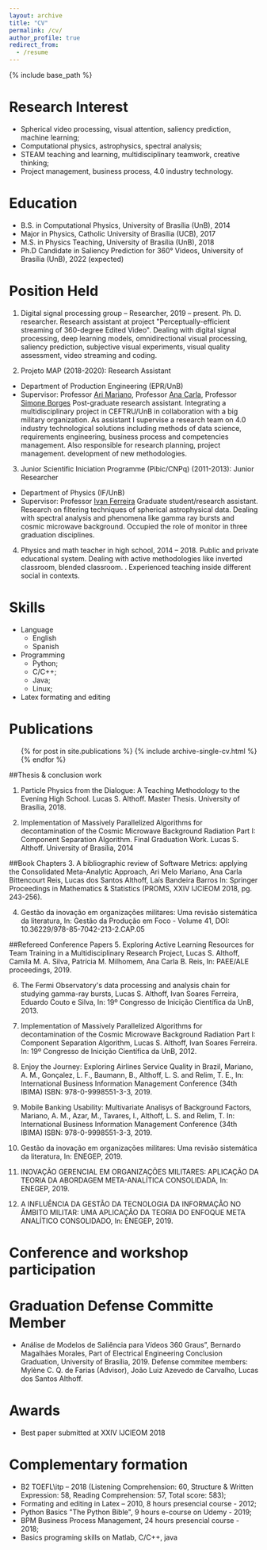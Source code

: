 ```yaml
---
layout: archive
title: "CV"
permalink: /cv/
author_profile: true
redirect_from:
  - /resume
---
```


{% include base_path %}

Research Interest
======
*	Spherical video processing, visual attention, saliency prediction, machine learning;
*	Computational physics, astrophysics, spectral analysis;  
*	STEAM teaching and learning, multidisciplinary teamwork, creative thinking;
*	Project management, business process, 4.0 industry technology. 

Education
======
* B.S. in Computational Physics, University of Brasília (UnB), 2014
* Major in Physics, Catholic University of Brasília (UCB), 2017
* M.S. in Physics Teaching, University of Brasília (UnB), 2018
* Ph.D Candidate in Saliency Prediction for 360° Videos, University of Brasília (UnB), 2022 (expected)

Position Held
======
1.	Digital signal processing group – Researcher, 2019 – present.
Ph. D. researcher. Research assistant at project "Perceptually-efficient streaming of 360-degree Edited Video". Dealing with digital signal processing, deep learning models, omnidirectional visual processing, saliency prediction, subjective visual experiments, visual quality assessment, video streaming and coding. 

2. Projeto MAP (2018-2020): Research Assistant
  * Department of Production Engineering (EPR/UnB)
  * Supervisor: Professor [Ari Mariano](https://www.researchgate.net/profile/Ari_Mariano), Professor [Ana Carla](https://www.researchgate.net/profile/ANA_CARLA_Reis), Professor [Simone Borges](https://www.researchgate.net/profile/Simone_Monteiro4)
  Post-graduate research assistant. Integrating a multidisciplinary project in CEFTRU/UnB in collaboration with a big military organization. As assistant I supervise a research team on 4.0 industry technological solutions including methods of data science, requirements engineering, business process and competencies management. Also responsible for research planning, project management. development of new methodologies.

3. Junior Scientific Iniciation Programme (Pibic/CNPq) (2011-2013): Junior Researcher
  * Department of Physics (IF/UnB)
  * Supervisor: Professor [Ivan Ferreira](https://www.researchgate.net/profile/Ivan_Ferreira3)
  Graduate student/research assistant. Research on filtering techniques of spherical astrophysical data. Dealing with spectral analysis and phenomena like gamma ray bursts and cosmic microwave background. Occupied the role of monitor in three graduation disciplines.
  
4. Physics and math teacher in high school, 2014 – 2018.
Public and private educational system. Dealing with active methodologies like inverted classroom, blended classroom. . Experienced teaching inside different social in contexts. 
  
Skills
======
* Language
  * English
  * Spanish 
* Programming
  * Python;
  * C/C++;
  * Java;
  * Linux;
* Latex formating and editing

Publications
======
  <ul>{% for post in site.publications %}
    {% include archive-single-cv.html %}
  {% endfor %}</ul>
  
##Thesis & conclusion work
1.  Particle Physics from the Dialogue: A Teaching Methodology to the Evening High School. Lucas S. Althoff. Master Thesis. University of Brasília, 2018.

2. Implementation of Massively Parallelized Algorithms for decontamination of the Cosmic Microwave Background Radiation Part I: Component Separation Algorithm. Final Graduation Work. Lucas S. Althoff. University of Brasília, 2014

##Book Chapters
3. A bibliographic review of Software Metrics: applying the Consolidated Meta-Analytic Approach, Ari Melo Mariano, Ana Carla Bittencourt Reis, Lucas dos Santos Althoff, Laís Bandeira Barros In: Springer Proceedings in Mathematics & Statistics (PROMS, XXIV IJCIEOM 2018, pg. 243-256). 

4. Gestão da inovação em organizações militares: Uma revisão sistemática da literatura, In: Gestão da Produção em Foco - Volume 41, DOI: 10.36229/978-85-7042-213-2.CAP.05

##Refereed Conference Papers
5. Exploring Active Learning Resources for Team Training in a Multidisciplinary Research Project, Lucas S. Althoff, Camila M. A. Silva, Patrícia M. Milhomem, Ana Carla B. Reis, In: PAEE/ALE proceedings, 2019.  

6. The Fermi Observatory's data processing and analysis chain for studying gamma-ray bursts, Lucas S. Althoff, Ivan Soares Ferreira, Eduardo Couto e Silva, In: 19º Congresso de Inicição Científica da UnB, 2013.

7. Implementation of Massively Parallelized Algorithms for decontamination of the Cosmic Microwave Background Radiation Part I: Component Separation Algorithm, Lucas S. Althoff, Ivan Soares Ferreira. In: 19º Congresso de Inicição Científica da UnB, 2012.

8. Enjoy the Journey: Exploring Airlines Service Quality in Brazil, Mariano, A. M., Gonçalez, L. F., Baumann, B., Althoff, L. S. and Relim, T. E.,  In: International Business Information Management Conference (34th IBIMA) ISBN: 978-0-9998551-3-3, 2019.

9. Mobile Banking Usability: Multivariate Analisys of Background Factors, Mariano, A. M., Azar, M., Tavares, I., Althoff, L. S. and Relim, T. In: International Business Information Management Conference (34th IBIMA) ISBN: 978-0-9998551-3-3, 2019.

10. Gestão da inovação em organizações militares: Uma revisão sistemática da literatura, In: ENEGEP, 2019.

11. INOVAÇÃO GERENCIAL EM ORGANIZAÇÕES MILITARES: APLICAÇÃO DA TEORIA DA ABORDAGEM META-ANALÍTICA CONSOLIDADA, In: ENEGEP, 2019.

12. A INFLUÊNCIA DA GESTÃO DA TECNOLOGIA DA INFORMAÇÃO NO ÂMBITO MILITAR: UMA APLICAÇÃO DA TEORIA DO ENFOQUE META ANALÍTICO CONSOLIDADO, In: ENEGEP, 2019. 

Conference and workshop participation
======

Graduation Defense Committe Member
======

* Análise de Modelos de Saliência para Vídeos 360 Graus”, Bernardo Magalhães Morales, Part of Electrical Engineering Conclusion Graduation, University of Brasília, 2019.
Defense commitee members: Mylène C. Q. de Farias (Advisor), João Luiz Azevedo de Carvalho, Lucas dos Santos Althoff.


Awards
======
* Best paper submitted at XXIV IJCIEOM 2018

Complementary formation
======
*	B2 TOEFL\itp – 2018 (Listening Comprehension: 60, Structure & Written Expression: 58, Reading Comprehension: 57, Total score: 583);
*	Formating and editing in Latex – 2010, 8 hours presencial course - 2012;
*	Python Basics "The Python Bible", 9 hours e-course on Udemy - 2019;
* BPM Business Process Management, 24 hours presencial course - 2018;
* Basics programing skills on Matlab, C/C++, java

<!--Talks
======
  <ul>{% for post in site.talks %}
    {% include archive-single-talk-cv.html %}
  {% endfor %}</ul>
Teaching
======
  <ul>{% for post in site.teaching %}
    {% include archive-single-cv.html %}
  {% endfor %}</ul>
Service and leadership
======
* Currently signed in to 43 different slack teams
--> 
